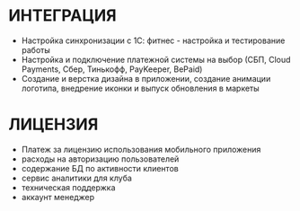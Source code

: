 # ИНТЕГРАЦИЯ

  - Настройка синхронизации с 1С: фитнес - настройка и тестирование работы
  - Настройка и подключение платежной системы на выбор (СБП, Cloud Payments, Сбер, Тинькофф, PayKeeper, BePaid)
  - Создание и верстка дизайна в приложении, создание анимации логотипа, внедрение иконки и выпуск обновления в маркеты

# ЛИЦЕНЗИЯ

  - Платеж за лицензию использования мобильного приложения
  - расходы на авторизацию пользователей 
  - содержание БД по активности клиентов 
  - сервис аналитики для клуба 
  - техническая поддержка 
  - аккаунт менеджер
